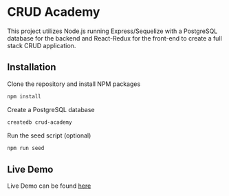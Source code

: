 # CRUD Academy

This project utilizes Node.js running Express/Sequelize with a PostgreSQL database for the backend and React-Redux for the front-end to create a full stack CRUD application.

## Installation

Clone the repository and install NPM packages

```sh
npm install
```

Create a PostgreSQL database

```sh
createdb crud-academy
```

Run the seed script (optional)

```sh
npm run seed
```

## Live Demo

Live Demo can be found [here](https://crud-academy.herokuapp.com/)
